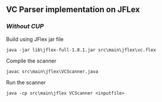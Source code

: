 ## **VC Parser implementation on JFLex**
### **_Without CUP_**

Build using JFlex jar file

`java -jar lib\jflex-full-1.8.1.jar src\main\jflex\vc.flex`

Compile the scanner

`javac src\main\jflex\VCScanner.java`

Run the scanner

`java -cp src\main\jflex VCScanner <inputfile>`